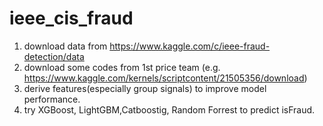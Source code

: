 # ieee_cis_fraud

1. download data from https://www.kaggle.com/c/ieee-fraud-detection/data
2. download some codes from 1st price team (e.g. https://www.kaggle.com/kernels/scriptcontent/21505356/download)
3. derive features(especially group signals) to improve model performance.
4. try XGBoost, LightGBM,Catboostig, Random Forrest to predict isFraud.
